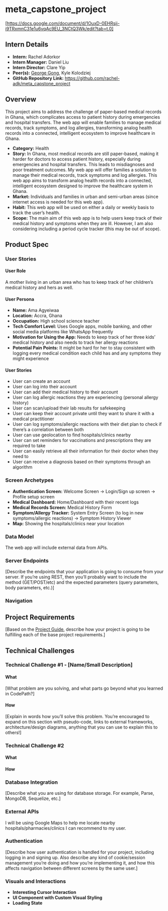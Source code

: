 # meta_capstone_project
[https://docs.google.com/document/d/1OuxD-0EHRsij-i9TRxmnC31e1u6vqAc9EU_3NCtQ3Wk/edit?tab=t.0]


## Intern Details
- **Intern:** Rachel Adorkor
- **Intern Manager:** Daniel Liu
- **Intern Director:** Clare Yip
- **Peer(s):** [George Gong](mailto:gong@meta.com), Kyle Kolodziej
- **GitHub Repository Link:** https://github.com/rachel-adk/meta_capstone_project

## Overview
This project aims to address the challenge of paper-based medical records in Ghana, which complicates access to patient history during emergencies and hospital transfers. The web app will enable families to manage medical records, track symptoms, and log allergies, transforming analog health records into a connected, intelligent ecosystem to improve healthcare in Ghana.

- **Category:** Health
- **Story:** In Ghana, most medical records are still paper-based, making it harder for doctors to access patient history, especially during emergencies and hospital transfers. This leads to misdiagnoses and poor treatment outcomes. My web app will offer families a solution to manage their medical records, track symptoms and log allergies. This web app aims to transform analog health records into a connected, intelligent ecosystem designed to improve the healthcare system in Ghana.
- **Market:** Individuals and families in urban and semi-urban areas (since internet access is needed for this web app).
- **Habit:** This web app will be used on either a daily or weekly basis to track the user’s health.
- **Scope:** The main aim of this web app is to help users keep track of their medical history and symptoms when they are ill. However, I am also considering including a period cycle tracker (this may be out of scope).

## Product Spec

### User Stories

#### User Role
A mother living in an urban area who has to keep track of her children’s medical history and hers as well.

#### User Persona
- **Name:** Ama Agyeiwaa
- **Location:** Accra, Ghana
- **Occupation:** High school science teacher
- **Tech Comfort Level:** Uses Google apps, mobile banking, and other social media platforms like WhatsApp frequently
- **Motivation for Using the App:** Needs to keep track of her three kids’ medical history and also needs to track her allergy reactions
- **Potential Pain Points:** It might be hard for her to stay consistent with logging every medical condition each child has and any symptoms they might experience

#### User Stories
- User can create an account
- User can log into their account
- User can add their medical history to their account
- User can log allergic reactions they are experiencing (personal allergy history)
- User can scan/upload their lab results for safekeeping
- User can keep their account private until they want to share it with a medical practitioner
- User can log symptoms/allergic reactions with their diet plan to check if there’s a correlation between both
- User can use geolocation to find hospitals/clinics nearby
- User can set reminders for vaccinations and prescriptions they are required to take
- User can easily retrieve all their information for their doctor when they need to
- User can receive a diagnosis based on their symptoms through an algorithm

### Screen Archetypes
- **Authentication Screen:** Welcome Screen -> Login/Sign up screen -> Profile setup screen
- **Medical Dashboard:** Home/Dashboard with their recent logs
- **Medical Records Screen:** Medical History Form 
- **Symptom/Allergy Tracker:** System Entry Screen (to log in new symptoms/allergic reactions) -> Symptom History Viewer
- **Map:** Showing the hospitals/clinics near your location

### Data Model
The web app will include external data from APIs.

### Server Endpoints
[Describe the endpoints that your application is going to consume from your server. If you’re using REST, then you’ll probably want to include the method (GET/POST/etc) and the expected parameters (query parameters, body parameters, etc.)]

### Navigation

## Project Requirements
[Based on the [Project Guide](https://sites.google.com/meta.com/metau-intern/capstone-project/project-guide), describe how your project is going to be fulfilling each of the base project requirements.]

## Technical Challenges

### Technical Challenge #1 - [Name/Small Description]
#### What
[What problem are you solving, and what parts go beyond what you learned in CodePath?]

#### How
[Explain in words how you’ll solve this problem. You’re encouraged to expand on this section with pseudo-code, links to external frameworks, architecture/design diagrams, anything that you can use to explain this to others!]

### Technical Challenge #2
#### What
#### How

### Database Integration
[Describe what you are using for database storage. For example, Parse, MongoDB, Sequelize, etc.]

### External APIs
I will be using Google Maps to help me locate nearby hospitals/pharmacies/clinics I can recommend to my user.

### Authentication
[Describe how user authentication is handled for your project, including logging in and signing up. Also describe any kind of cookie/session management you’re doing and how you’re implementing it, and how this affects navigation between different screens by the same user.]

### Visuals and Interactions
- **Interesting Cursor Interaction**
- **UI Component with Custom Visual Styling**
- **Loading State**

